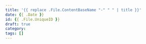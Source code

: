 ```yaml
---
title: '{{ replace .File.ContentBaseName "-" " " | title }}'
date: {{ .Date }}
id: {{ .File.UniqueID }}
draft: true
category:
tags: []
---
```

